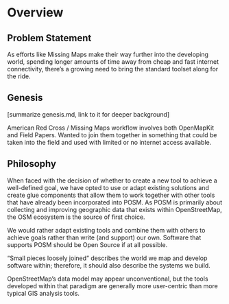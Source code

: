 # Overview

## Problem Statement

As efforts like Missing Maps make their way further into the developing world, spending longer
amounts of time away from cheap and fast internet connectivity, there’s a growing need to bring the
standard toolset along for the ride.

## Genesis

[summarize genesis.md, link to it for deeper background]

American Red Cross / Missing Maps workflow involves both OpenMapKit and Field Papers. Wanted to join
them together in something that could be taken into the field and used with limited or no internet
access available.

## Philosophy

When faced with the decision of whether to create a new tool to achieve a well-defined goal, we have
opted to use or adapt existing solutions and create glue components that allow them to work together
with other tools that have already been incorporated into POSM. As POSM is primarily about
collecting and improving geographic data that exists within OpenStreetMap, the OSM ecosystem is the
source of first choice.


We would rather adapt existing tools and combine them with others to achieve goals rather than write
(and support) our own. Software that supports POSM should be Open Source if at all possible.

“Small pieces loosely joined” describes the world we map and develop software within; therefore, it
should also describe the systems we build.

OpenStreetMap’s data model may appear unconventional, but the tools developed within that paradigm
are generally more user-centric than more typical GIS analysis tools.
